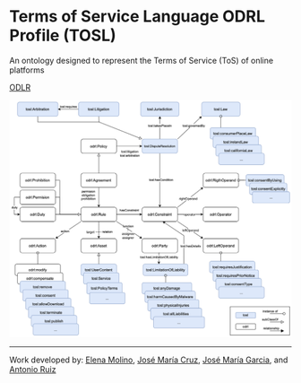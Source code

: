 # Terms of Service Language ODRL Profile (TOSL)

An ontology designed to represent the Terms of Service (ToS) of online platforms

[ODLR](https://w3c.github.io/odrl/)

![ontology_model](img/ontology_model.png)

-----------------------
Work developed by:
[Elena Molino](https://github.com/elenamolino),
[José María Cruz](https://github.com/cruzlorite),
[José María Garcia](https://github.com/josemgarcia), and
[Antonio Ruiz](https://github.com/antonioruizcortes)